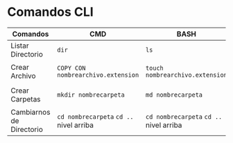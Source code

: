 # Comandos CLI
|Comandos         |CMD                            |BASH                         |PS                      |
|-----------------|-------------------------------|-----------------------------|------------------------|
|Listar Directorio|`dir`                            |`ls`                           |`dir   /   ls`
|Crear Archivo|`COPY CON nombrearchivo.extension`|`touch nombrearchivo.extension`|`New-Item -Path 'nombrearchivo.extension' -ItemType File`|
|Crear Carpetas|`mkdir nombrecarpeta`|`md nombrecarpeta`|`New-Item -Path 'nombrecarpeta' -ItemType Directory`|
|Cambiarnos de Directorio|`cd nombrecarpeta` `cd ..` nivel arriba|`cd nombrecarpeta` `cd ..` nivel arriba|`cd nombrecarpeta` `cd ..` nivel arriba|
